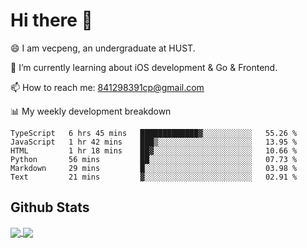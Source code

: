 
# Hi there 👋
😄 I am vecpeng, an undergraduate at HUST.

🌱 I’m currently learning about iOS development & Go & Frontend.

📫 How to reach me: 841298391cp@gmail.com

📊 My weekly development breakdown
<!--START_SECTION:waka-->

```text
TypeScript   6 hrs 45 mins   █████████████▓░░░░░░░░░░░   55.26 %
JavaScript   1 hr 42 mins    ███▒░░░░░░░░░░░░░░░░░░░░░   13.95 %
HTML         1 hr 18 mins    ██▓░░░░░░░░░░░░░░░░░░░░░░   10.66 %
Python       56 mins         ██░░░░░░░░░░░░░░░░░░░░░░░   07.73 %
Markdown     29 mins         █░░░░░░░░░░░░░░░░░░░░░░░░   03.98 %
Text         21 mins         ▓░░░░░░░░░░░░░░░░░░░░░░░░   02.91 %
```

<!--END_SECTION:waka-->

## Github Stats
<a href="https://github.com/anuraghazra/github-readme-stats">
  <img align="center" src="https://github-readme-stats.vercel.app/api?username=vecpeng&count_private=true&hide=stars" />
</a>
<a href="https://github.com/anuraghazra/convoychat">
  <img align="center" src="https://github-readme-stats.vercel.app/api/top-langs/?username=vecpeng&layout=compact" />
</a>
